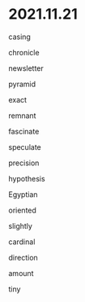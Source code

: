 # 2021.11.21

casing

chronicle

newsletter

pyramid

exact

remnant

fascinate

speculate

precision

hypothesis

Egyptian

oriented

slightly

cardinal

direction

amount

tiny


